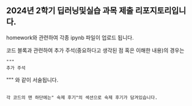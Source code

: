 ## 2024년 2학기 딥러닝및실습 과목 제출 리포지토리입니다.

homework와 관련하여 각종 ipynb 파일이 업로드 됩니다.

코드 블록과 관련하여 추가 주석(중요하다고 생각된 점 혹은 이해한 내용)의 경우는
~~~
"""
추가 주석
 ~~~
"""
와 같이 서술됩니다.
~~~

각 코드의 맨 하단에는" 숙제 후기"의 섹션으로 숙제 후기가 담겨있습니다.
